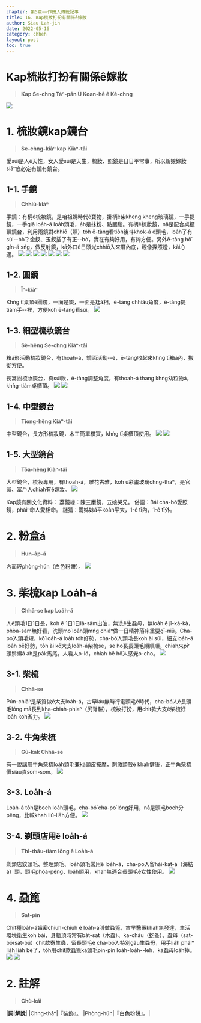 ```yaml
---
chapter: 第5章——作田人傳統記事
title: 16. Kap梳妝打扮有關係ê嫁妝
author: Siau Lah-jih
date: 2022-05-16
category: chheh
layout: post
toc: true
---
```


# Kap梳妝打扮有關係ê嫁妝
> **Kap Se-chng Táⁿ-pān Ū Koan-hē ê Kè-chng**

![](../too5/18/17-鏡台.jpg)

# 1. 梳妝鏡kap鏡台
> **Se-chng-kiàⁿ kap Kiàⁿ-tâi**

愛súi是人ê天性，女人愛súi是天生，梳妝、照鏡是日日平常事，所以新娘嫁妝siāⁿ底必定有鏡有鏡台。

## 1-1. 手鏡
> **Chhiú-kiàⁿ**

手鏡：有柄ê梳妝鏡，是咱祖媽時代ê寶物，掛柄ê柴kheng kheng玻璃鏡，一手提鏡，一手giâ loa̍h-á loa̍h頭毛，a̍h是抹粉、點胭脂。有柄ê梳妝鏡，nā是配合桌櫃頂鏡台，利用兩鏡對chhiō（照）to̍h ē-tàng看tio̍h後斗khok-á ê頭毛，loa̍h了有súi--bò͘？金釵、玉釵插了有正--bò͘，實在有夠好用，有夠方便。另外ē-tàng hō͘ gín-á sńg，做反射鏡，kā外口ê日頭光chhiō入來厝內底，親像探照燈，kài心適。
![](../too5/18/15-手鏡.jpg)
![](../too5/18/14-手鏡.jpg)
![](../too5/18/15a-手鏡.jpg)
![](../too5/18/15b-手鏡.jpg)
![](../too5/18/15c-手鏡.jpg)
![](../too5/18/15d-手鏡.jpg)
![](../too5/18/15e-手鏡.jpg)

## 1-2. 圓鏡
> **Îⁿ-kiàⁿ**

Khǹg tī桌頂ê圓鏡，一面是鏡，一面是尪á相，ē-tàng chhiâu角度，ē-tàng提tiàm手--裡，方便koh ē-tàng看súi。
![](../too5/18/16-桌鏡.jpg)

## 1-3. 細型梳妝鏡台
> **Sè-hêng Se-chng Kiàⁿ-tâi**

箱á形活動梳妝鏡台，有thoah-á，鏡面活動--ê，ē-tàng收起來khǹg tī箱á內，搬徙方便。

長篙圓梳妝鏡台，真súi款，ē-tàng調整角度，有thoah-á thang khǹg幼粒物á，khǹg-tiàm桌櫃頂。
![](../too5/18/17-鏡台.jpg)
![](../too5/18/18-鏡台.jpg)

## 1-4. 中型鏡台
> **Tiong-hêng Kiàⁿ-tâi**

中型鏡台，長方形梳妝鏡，木工簡單樸實，khǹg tī桌櫃頂使用。
![](../too5/18/20-中型鏡台.jpg)
![](../too5/18/20a-鏡台.jpg)

## 1-5. 大型鏡台 
> **Tōa-hêng Kiàⁿ-tâi**

大型鏡台，梳妝專用，有thoah-á，雕花古雅，koh ū彩畫玻璃chng-thāⁿ，是官家、富戶人chiah有ê嫁妝。
![](../too5/18/19-鏡台面桶架衫架.jpg)


Kap鏡有關文化資料：
荔鏡緣：陳三磨鏡，五娘哭兄。
俗語：Bái cha-bó͘愛照鏡，pháiⁿ命人愛相命。
謎猜：兩姊妹á平koân平大，1-ê tī內，1-ê tī外。

# 2. 粉盒á
> **Hun-a̍p-á**

內面貯phòng-hún（白色粉餅）。
![](../too5/18/58-粉盒仔.jpg)

# 3. 柴梳kap Loa̍h-á
> **Chhâ-se kap Loa̍h-á**

人ê頭毛1日1日長，koh ē 1日1日lâ-sâm出油，無洗ē生蝨母，無loa̍h ē jî-kà-kà，phòa-sàm無好看，洗頭mo͘ loa̍h頭mn̂g chiâⁿ做一日精神落床重要gī-niū。Cha-po͘人頭毛短，kō͘ loa̍h-á loa̍h to̍h好勢，cha-bó͘人頭毛長koh ài súi，細支loa̍h-á loa̍h bē好勢，to̍h ài kō͘大支loa̍h-á柴梳se，se ho͘長長頭毛順順順，chiah來pīⁿ頭鬃螺á a̍h是pa̍k馬尾，人看人o-ló，chiah bē hō͘人感覺o-cho。
![](../too5/18/51-柴梳捋仔.jpg)

## 3-1. 柴梳
> **Chhâ-se**

Pún-chiâⁿ是柴質做ê大支loa̍h-á，古早iáu無時行電頭毛ê時代，cha-bó͘人ê長頭毛lóng mā長到kha-chiah-phiaⁿ（尻脊骿），梳妝打扮，用chit款大支ê柴梳好loa̍h koh省力。
![](../too5/18/52-柴梳.jpg)

## 3-2. 牛角柴梳
> **Gû-kak Chhâ-se**

有一說講用牛角柴梳loa̍h頭毛兼kā頭皮按摩，刺激頭殼ē khah健康，正牛角柴梳價siàu貴som-som。
![](../too5/18/53-柴梳牛角.jpg)

## 3-3. Loa̍h-á

Loa̍h-á to̍h是boeh loa̍h頭毛，cha-bó͘ cha-po͘ lóng好用，nā是頭毛boeh分pêng，比較khah liú-lia̍h方便。
![](../too5/18/54-捋仔.jpg)

## 3-4. 剃頭店用ê loa̍h-á
> **Thì-thâu-tiàm Iōng ê Loa̍h-á**

剃頭店鉸頭毛、整理頭毛、loa̍h頭毛常用ê loa̍h-á，cha-po͘人留hái-kat-á（海結á）頭，頭毛phòa-pêng、loa̍h順用，khah無適合長頭毛ê女性使用。
![](../too5/18/55-捋仔.jpg)  

# 4. 蝨篦
> **Sat-pìn**

Chit種loa̍h-á齒密chiuh-chiuh ê loa̍h-á叫做蝨篦，古早醫藥khah無發達，生活環境衛生koh bái，身軀頂時常有ba̍t-sat（木蝨）、ka-cháu（虼蚤）、蝨母（sat-bó/sat-bú）chit款寄生蟲，留長頭毛ê cha-bó͘人特別gâu生蝨母，用手lia̍h pháiⁿ lia̍h lia̍h bē了，to̍h用chit款蝨篦kā頭毛pìn-pìn loa̍h-loa̍h--leh，kā蝨母loa̍h掉。
![](../too5/18/56-蝨篦.jpg)
![](../too5/18/57-捋仔蝨篦.jpg)

# 2. 註解
> **Chù-kái**

|**詞**|**解說**|
|Chng-thāⁿ|『裝飾』。
|Phòng-hún|『白色粉餅』。|